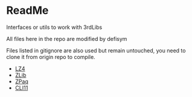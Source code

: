 # ReadMe

Interfaces or utils to work with 3rdLibs

All files here in the repo are modified by defisym

Files listed in gitignore are also used but remain untouched, you need to clone it from origin repo to compile.

- [LZ4](https://github.com/lz4/lz4)
- [ZLib](https://zlib.net/)
- [ZPaq](https://github.com/zpaq/zpaq)
- [CLI11](https://github.com/CLIUtils/CLI11)